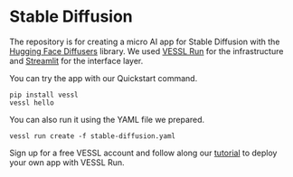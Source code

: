 # Stable Diffusion

The repository is for creating a micro AI app for Stable Diffusion with the [Hugging Face Diffusers](https://huggingface.co/docs/diffusers/index) library.
We used [VESSL Run](https://medium.com/vessl-ai/introducing-vessl-run-a-unified-yaml-interface-for-running-any-ai-models-ca449b0d5158) for the infrastructure and [Streamlit](https://streamlit.io/) for the interface layer. 

You can try the app with our Quickstart command. 
```
pip install vessl
vessl hello
```

You can also run it using the YAML file we prepared.
```
vessl run create -f stable-diffusion.yaml
```

Sign up for a free VESSL account and follow along our [tutorial]() to deploy your own app with VESSL Run.
